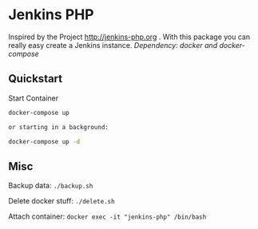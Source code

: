 # Jenkins PHP

Inspired by the Project http://jenkins-php.org . With this package you can really easy create a Jenkins instance.
*Dependency: docker and docker-compose*

## Quickstart

Start Container
```bash
docker-compose up

or starting in a background:

docker-compose up -d
```

## Misc

Backup data: `./backup.sh`

Delete docker stuff: `./delete.sh`

Attach container: `docker exec -it "jenkins-php" /bin/bash`